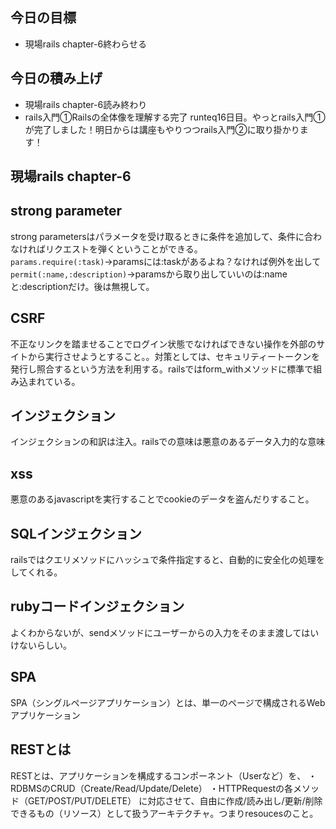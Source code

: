 ## 今日の目標
- 現場rails chapter-6終わらせる

## 今日の積み上げ
- 現場rails chapter-6読み終わり
- rails入門①Railsの全体像を理解する完了
runteq16日目。やっとrails入門①が完了しました！明日からは講座もやりつつrails入門②に取り掛かります！

## 現場rails chapter-6
## strong parameter
strong parametersはパラメータを受け取るときに条件を追加して、条件に合わなければリクエストを弾くということができる。
`params.require(:task)`→paramsには:taskがあるよね？なければ例外を出して
`permit(:name,:description)`→paramsから取り出していいのは:nameと:descriptionだけ。後は無視して。
## CSRF
不正なリンクを踏ませることでログイン状態でなければできない操作を外部のサイトから実行させようとすること。。対策としては、セキュリティートークンを発行し照合するという方法を利用する。railsではform_withメソッドに標準で組み込まれている。
## インジェクション
インジェクションの和訳は注入。railsでの意味は悪意のあるデータ入力的な意味
## xss 
悪意のあるjavascriptを実行することでcookieのデータを盗んだりすること。
## SQLインジェクション
railsではクエリメソッドにハッシュで条件指定すると、自動的に安全化の処理をしてくれる。
## rubyコードインジェクション
よくわからないが、sendメソッドにユーザーからの入力をそのまま渡してはいけないらしい。

## SPA
SPA（シングルページアプリケーション）とは、単一のページで構成されるWebアプリケーション
## RESTとは
RESTとは、アプリケーションを構成するコンポーネント（Userなど）を、
・RDBMSのCRUD（Create/Read/Update/Delete）
・HTTPRequestの各メソッド（GET/POST/PUT/DELETE）
に対応させて、自由に作成/読み出し/更新/削除できるもの（リソース）として扱うアーキテクチャ。つまりresoucesのこと。
